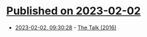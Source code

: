 # [Published on 2023-02-02](index.md)

* [2023-02-02, 09:30:28](https://news.ycombinator.com/item?id=34624224) - [The Talk (2016)](https://www.smbc-comics.com/comic/the-talk-3)
